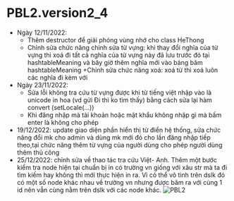 # PBL2.version2_4
- Ngày 12/11/2022:
  + Thêm destructor để giải phóng vùng nhớ cho class HeThong
  + Chỉnh sửa chức năng chỉnh sửa từ vựng: khi thay đổi nghĩa 
  của từ vựng thì xoá đi tất cả nghĩa của từ vựng này đã lưu 
  trước đó tại hashtableMeaning và bây giờ thêm nghĩa mới vào
  bảng băm hashtableMeaning
  +Chỉnh sửa chức năng xoá: xoá từ thì xoá luôn các nghĩa đi kèm với
- Ngày 23/11/2022:
  + Sửa lỗi không tra cứu từ vựng được khi từ tiếng việt nhập vào là unicode in hoa 
  (vd gửi Đi thì ko tìm thấy) bằng cách sửa lại hàm convert (setLocale(...))
  + Khi đăng nhập mà tài khoản hoặc mật khẩu không nhập gì mà bấm enter là không
  cho phép
 - 19/12/2022: update giao diện phần hiển thị từ điển hệ thống, sửa chức năng đổi mk cho admin và dùng mk mới đó 
cho lần đăng nhập tiếp theo,tại chức năng thêm từ vựng của người dùng cho phép người dùng thêm thủ công
 - 25/12/2022: chỉnh sửa về thao tác tra cứu Việt- Anh. Thêm một bước kiểm tra node hiện tại chuẩn bị in
 có trường vn giống với xâu str mà ta đi tìm kiếm hay không thì mới thực hiện in ra. Vì có thể vô tình trên 
 dslk đó có một số node khác nhau về trường vn nhưng được băm ra với cùng 1 id nên vẫn cùng nằm trên dslk với
 các node khác.
![PBL2](https://user-images.githubusercontent.com/108993284/203814411-c69bb3bc-085a-453a-b06e-4bf71f221d16.png)
